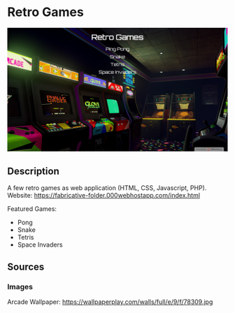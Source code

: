 # Retro Games
<p align="center"><img alt="ping pong screenshot" src="assets/images/screenshot_start_menu.png"></p>

## Description
A few retro games as web application (HTML, CSS, Javascript, PHP).  
Website: https://fabricative-folder.000webhostapp.com/index.html 

Featured Games:
* Pong
* Snake
* Tetris
* Space Invaders  

## Sources
### Images
Arcade Wallpaper: https://wallpaperplay.com/walls/full/e/9/f/78309.jpg
